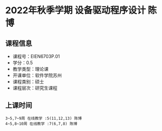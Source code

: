 # 2022年秋季学期 设备驱动程序设计 陈博






## 课程信息

- 课程号：EIEN6703P.01
- 学分：0.5
- 教学类型：理论课
- 开课单位：软件学院苏州
- 课程类别：硕士
- 课程层次：研究生课程

## 上课时间

```
3~5,7~9周 在线教学 :5(11,12,13) 陈博
4~5,8~10周 在线教学 :7(6,7,8) 陈博
```

